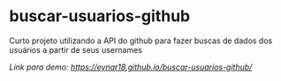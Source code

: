 # buscar-usuarios-github
Curto projeto utilizando a API do github para fazer buscas de dados dos usuários a partir de seus usernames

*Link para demo: https://eynar18.github.io/buscar-usuarios-github/*

